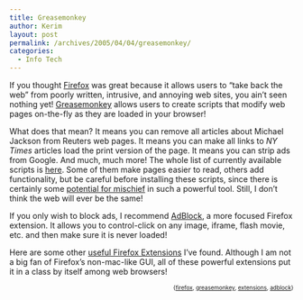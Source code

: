 ```yaml
---
title: Greasemonkey
author: Kerim
layout: post
permalink: /archives/2005/04/04/greasemonkey/
categories:
  - Info Tech
---
```

If you thought <a href="http://www.mozilla.org/products/firefox/" onclick="_gaq.push(['_trackEvent', 'outbound-article', 'http://www.mozilla.org/products/firefox/', 'Firefox']);" >Firefox</a> was great because it allows users to &#8220;take back the web&#8221; from poorly written, intrusive, and annoying web sites, you ain&#8217;t seen nothing yet! <a href="http://greasemonkey.mozdev.org/" onclick="_gaq.push(['_trackEvent', 'outbound-article', 'http://greasemonkey.mozdev.org/', 'Greasemonkey']);" >Greasemonkey</a> allows users to create scripts that modify web pages on-the-fly as they are loaded in your browser!

What does that mean? It means you can remove all articles about Michael Jackson from Reuters web pages. It means you can make all links to *NY Times* articles load the print version of the page. It means you can strip ads from Google. And much, much more! The whole list of currently available scripts is <a href="http://dunck.us/collab/GreaseMonkeyUserScripts" onclick="_gaq.push(['_trackEvent', 'outbound-article', 'http://dunck.us/collab/GreaseMonkeyUserScripts', 'here']);" >here</a>. Some of them make pages easier to read, others add functionality, but be careful before installing these scripts, since there is certainly some <a href="http://news.com.com/2102-1032_3-5631009.html?tag=st.util.print" onclick="_gaq.push(['_trackEvent', 'outbound-article', 'http://news.com.com/2102-1032_3-5631009.html?tag=st.util.print', 'potential for mischief']);" >potential for mischief</a> in such a powerful tool. Still, I don&#8217;t think the web will ever be the same!

If you only wish to block ads, I recommend <a href="https://addons.update.mozilla.org/extensions/moreinfo.php?application=firefox&#038;version=1.0&#038;os=Windows&#038;id=10" onclick="_gaq.push(['_trackEvent', 'outbound-article', 'https://addons.update.mozilla.org/extensions/moreinfo.php?application=firefox&version=1.0&os=Windows&id=10', 'AdBlock']);" >AdBlock</a>, a more focused Firefox extension. It allows you to control-click on any image, iframe, flash movie, etc. and then make sure it is never loaded!

Here are some other <a href="http://del.icio.us/kerim/firefox+extensions" onclick="_gaq.push(['_trackEvent', 'outbound-article', 'http://del.icio.us/kerim/firefox+extensions', 'useful Firefox Extensions']);" >useful Firefox Extensions</a> I&#8217;ve found. Although I am not a big fan of Firefox&#8217;s non-mac-like GUI, all of these powerful extensions put it in a class by itself among web browsers!

<div style="text-align:right;">
  <span style="font-size:x-small;">{<a href="http://technorati.com/tag/firefox" onclick="_gaq.push(['_trackEvent', 'outbound-article', 'http://technorati.com/tag/firefox', 'firefox']);"  rel="tag">firefox</a>, <a href="http://technorati.com/tag/greasemonkey" onclick="_gaq.push(['_trackEvent', 'outbound-article', 'http://technorati.com/tag/greasemonkey', 'greasemonkey']);"  rel="tag">greasemonkey</a>, <a href="http://technorati.com/tag/extensions" onclick="_gaq.push(['_trackEvent', 'outbound-article', 'http://technorati.com/tag/extensions', 'extensions']);"  rel="tag">extensions</a>, <a href="http://technorati.com/tag/adblock" onclick="_gaq.push(['_trackEvent', 'outbound-article', 'http://technorati.com/tag/adblock', 'adblock']);"  rel="tag">adblock</a>}</span>


